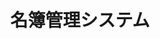 ---
layout: post
title: 名簿管理システム
description: 名簿の閲覧、入退会申請の処理、Slack関連ツール
image: assets/images/list_manager.png
link: https://docs.google.com/spreadsheets/d/1eHwnGnnzvR2kQ4lLmlCcqt3xmzDE9ZuDqJ25rgAzKYc
description_link: https://scrapbox.io/sokon-admins/%E5%90%8D%E7%B0%BF%E7%AE%A1%E7%90%86%E3%82%B7%E3%82%B9%E3%83%86%E3%83%A0
---